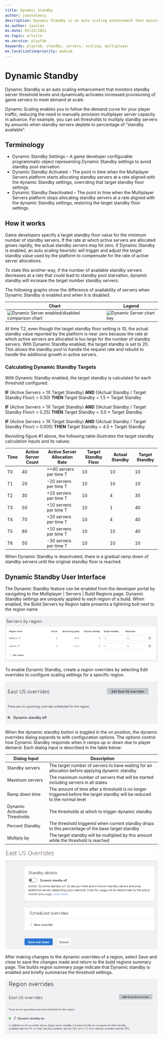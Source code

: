 ```yaml
---
title: Dynamic Standby
author: joannaleecy
description: Dynamic Standby is an auto scaling enhancement that monitors standby server threshold levels and dynamically activates increased provisioning of game servers to meet demand at scale.
ms.author: joanlee
ms.date: 03/22/2021
ms.topic: article
ms.service: playfab
keywords: playfab, standby, servers, scaling, multiplayer
ms.localizationpriority: medium
---
```


# Dynamic Standby

Dynamic Standby is an auto scaling enhancement that monitors standby server threshold levels and dynamically activates increased provisioning of game servers to meet demand at scale.

Dynamic Scaling enables you to follow the demand curve for your player traffic, reducing the need to manually provision multiplayer server capacity in advance.  For example, you can set thresholds to multiply standby servers by amounts when standby servers deplete to percentage of “standby available”.

## Terminology

- Dynamic Standby Settings – A game developer configurable programmatic object representing Dynamic Standby settings to avoid standby pool starvation.
- Dynamic Standby Activated – The point in time when the Multiplayer Servers platform starts allocating standby servers at a rate aligned with the dynamic Standby settings, overriding that target standby floor settings.
- Dynamic Standby Deactivated – The point in time when the Multiplayer Servers platform stops allocating standby servers at a rate aligned with the dynamic Standby settings, restoring the target standby floor settings.

## How it works

Game developers specify a target standby floor value for the minimum number of standby servers. If the rate at which active servers are allocated grows rapidly, the actual standby servers may hit zero. If Dynamic Standby is enabled, an auto scaling heuristic will trigger and adjust the target standby value used by the platform to compensate for the rate of active server allocations.

To state this another way, if the number of available standby servers decreases at a rate that could lead to standby pool starvation, dynamic standby will increase the target number standby servers.

The following graphs show the difference of availability of servers when Dynamic Standby is enabled and when it is disabled.

|             Chart          |            Legend           |
| --------------------- | --------------------- |
| ![Dynamic Server enabled/disabled comparison chart](media/dynamic-server-count-time-chart.png) | ![Dynamic Server chart key](media/dynamic-server-chart-key.png) |

At time T2, even though the target standby floor setting is 10, the actual standby value reported by the platform is near zero because the rate at which active servers are allocated is too large for the number of standby servers. With Dynamic Standby enabled, the target standby is set to 20. This allows the standby pool to handle the request rate and rebuild to handle the additional growth in active servers.

### Calculating Dynamic Standby Targets

With Dynamic Standby enabled, the target standby is calculated for each threshold configured:

**IF** (Active Servers \> 1X Target Standby) **AND** ((Actual Standby / Target Standby Floor) \< 0.50) **THEN** Target Standby = 1.5 \* Target Standby

**IF** (Active Servers \> 1X Target Standby) **AND** ((Actual Standby / Target Standby Floor) \< 0.25) **THEN** Target Standby = 3.0 \* Target Standby

**IF** (Active Servers \> 1X Target Standby) **AND** ((Actual Standby / Target Standby Floor) \< 0.005) **THEN** Target Standby = 4.0 \* Target Standby

Revisiting figure \#1 above, the following table illustrates the target standby calculation inputs and its values:

| Time  | Active Server Count  | Active Server Allocation Rate   | Target Standby Floor | Actual Standby  |  Target Standby |
|---|---|---|---|---|---|
| T0 | 40 | >+40 servers per time T| 10 | 10 | 10 |
| T1 | 20 | -20 servers per time T | 10 | 10 | 10 |
| T2 | 30 | +10 servers per time T | 10 |  4 | 35 |
| T3 | 50 | +10 servers per time T | 10 |  1 | 40 |
| T4 | 70 | +20 servers per time T | 10 |  4 | 40 |
| T5 | 80 | +10 servers per time T | 10 | 10 | 40 |
| T6 | 50 | -30 servers per time T | 10 | 10 | 10 |

When Dynamic Standby is deactivated, there is a gradual ramp down of standby servers until the original standby floor is reached.

## Dynamic Standby User Interface

The Dynamic Standby feature can be enabled from the developer portal by navigating to the Multiplayer | Servers | Build Regions page. Dynamic Standby settings are uniquely applied to each region of a build. When enabled, the Build Servers by Region table presents a lightning bolt next to the region name

![Build Regions Summary Page](media/build_regions_summary.png)

To enable Dynamic Standby, create a region overrides by selecting Edit overrides to configure scaling settings for a specific region.

![ Regions Override Dynamic Standby Off](media/region_override_off.png)

When the dynamic standby button is toggled in the on position, the dynamic overrides dialog expands to with configuration options.  The options control how Dynamic Standby responds when it ramps up or down due to player demand.  Each dialog input is described in the table below:

| Dialog Input | Description |
|---|---|
| Standby servers | The target number of servers to have waiting for an allocation before applying dynamic standby  |
| Maximum servers | The maximum number of servers that will be started including servers in all states  |
| Ramp down time | The amount of time after a threshold is no longer triggered before the target standby will be reduced to the normal level  |
| Dynamic Activation Thresholds | The thresholds at which to trigger dynamic standby |
| Percent Standby | The threshold triggered when current standby drops to this percentage of the base target standby  |
| Multiply by | The target standby will be multiplied by this amount while the threshold is reached |

![ Regions Override Dynamic Standby Override Off](media/region_override_off_2.png)

After making changes to the dynamic overrides of a region, select Save and close to save the changes made and return to the build regions summary page.  The builds region summary page indicate that Dynamic standby is enabled and briefly summarize the threshold settings.

![ Regions Override Dynamic Standby On](media/build_regions_dynamic_on.png)
